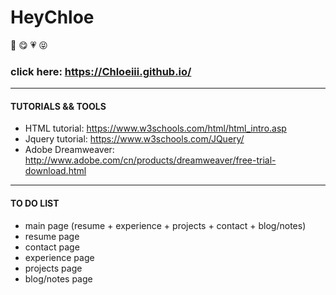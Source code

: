 # HeyChloe
:girl: :yum: :heartpulse: :stuck_out_tongue_closed_eyes:
### click here: https://Chloeiii.github.io/
----
#### TUTORIALS && TOOLS 
* HTML tutorial: https://www.w3schools.com/html/html_intro.asp  
* Jquery tutorial: https://www.w3schools.com/JQuery/  
* Adobe Dreamweaver: http://www.adobe.com/cn/products/dreamweaver/free-trial-download.html  
----

#### TO DO LIST
* main page (resume + experience + projects + contact + blog/notes)
* resume page
* contact page
* experience page
* projects page 
* blog/notes page 
